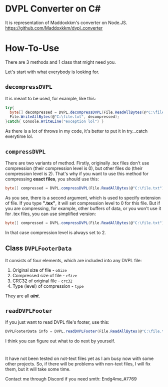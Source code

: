 # DVPL Converter on C#
It is representation of Maddoxkkm's converter on Node.JS.
https://github.com/Maddoxkkm/dvpl_converter

# How-To-Use
There are 3 methods and 1 class that might need you.

Let's start with what everybody is looking for.

## `decompressDVPL`
It is meant to be used, for example, like this:
```cs
try{
  byte[] decompressed = DVPL.decompressDVPL(File.ReadAllBytes(@"C:\file.txt.dvpl"));
  File.WriteAllBytes(@"C:\file.txt", decompressed);
}catch{ Console.WriteLine("exception lol") }
```
As there is a lot of throws in my code, it's better to put it in try...catch everytime lol.

## `compressDVPL`
There are two variants of method.
Firstly, originally .tex files don't use compression (their compression level is 0), but other files do (their compression level is 2).
That's why if you want to use this method for compressing **exact files**, you should use this:
```cs
byte[] compressed = DVPL.compressDVPL(File.ReadAllBytes(@"C:\file.txt"), ".txt");
```
As you see, there is a second argument, which is used to specify extension of file. If you type **".tex"**, it will set compression level to 0 for this file.
But if you are compressing, for example, other buffers of data, or you won't use it for .tex files, you can use simplified version:
```cs
byte[] compressed = DVPL.compressDVPL(File.ReadAllBytes(@"C:\file.txt"));
```
In that case compression level is always set to 2.

## Class `DVPLFooterData` 
It consists of four elements, which are included into any DVPL file:
1. Original size of file - `oSize`
2. Compressed size of file - `cSize`
3. CRC32 of original file - `crc32`
4. Type (level) of compression - `type`

They are all ***uint***.

## `readDVPLFooter`
If you just want to read DVPL file's footer, use this:
```cs
DVPLFooterData info = DVPL.readDVPLFooter(File.ReadAllBytes(@"C:\file.txt.dvpl"))
```
I think you can figure out what to do next by yourself.
#
It have not been tested on not-text files yet as I am busy now with some other projects. So, if there will be problems with non-text files, I will fix them, but it will take some time.

Contact me through Discord if you need smth: Endg4me_#7769
